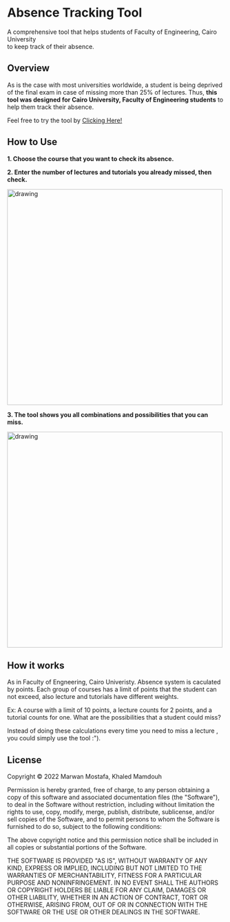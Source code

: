 
# Absence Tracking Tool
A comprehensive tool that helps students of Faculty of Engineering, Cairo University  
to keep track of their absence.

## Overview 
As is the case with most universities worldwide, a student is being
deprived of the final exam in case of missing more than 25% of 
lectures. Thus, **this tool was designed for Cairo University,
Faculty of Engineering students** to help them track their 
absence.

Feel free to try the tool by [Clicking Here!](https://chs-absence.vercel.app/)

## How to Use
**1. Choose the course that you want to check its absence.** 

**2. Enter the number of lectures and tutorials you already missed, then check.**

<img src="https://i.ibb.co/Gsy5HTr/image.png/" alt="drawing" width="500"/>


**3. The tool shows you all combinations and possibilities that you can miss.**

<img src="https://i.ibb.co/LkR6yf8/image.png/" alt="drawing" width="500"/>

## How it works 
As in Faculty of Engneering, Cairo Univeristy. Absence system 
is caculated by points. Each group of courses has a limit of points
that the student can not exceed, also lecture and tutorials have
different weights.

Ex: A course with a limit of 10 points, a lecture counts for 2 points, 
and a tutorial counts for one. What are the possibilities that a 
student could miss?

Instead of doing these calculations every time you need to miss a lecture
, you could simply use the tool :").

## License 

Copyright &copy; 2022  Marwan Mostafa, Khaled Mamdouh

Permission is hereby granted, free of charge, to any person obtaining a copy of this software and associated documentation files (the "Software"), to deal in the Software without restriction, including without limitation the rights to use, copy, modify, merge, publish, distribute, sublicense, and/or sell copies of the Software, and to permit persons to whom the Software is furnished to do so, subject to the following conditions:

The above copyright notice and this permission notice shall be included in all copies or substantial portions of the Software.

THE SOFTWARE IS PROVIDED "AS IS", WITHOUT WARRANTY OF ANY KIND, EXPRESS OR IMPLIED, INCLUDING BUT NOT LIMITED TO THE WARRANTIES OF MERCHANTABILITY, FITNESS FOR A PARTICULAR PURPOSE AND NONINFRINGEMENT. IN NO EVENT SHALL THE AUTHORS OR COPYRIGHT HOLDERS BE LIABLE FOR ANY CLAIM, DAMAGES OR OTHER LIABILITY, WHETHER IN AN ACTION OF CONTRACT, TORT OR OTHERWISE, ARISING FROM, OUT OF OR IN CONNECTION WITH THE SOFTWARE OR THE USE OR OTHER DEALINGS IN THE SOFTWARE.



